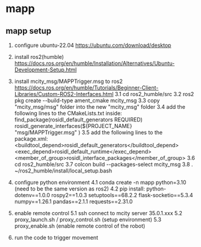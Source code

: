 # mapp
## mapp setup
1. configure ubuntu-22.04 
https://ubuntu.com/download/desktop

2. install ros2(humble) 
https://docs.ros.org/en/humble/Installation/Alternatives/Ubuntu-Development-Setup.html

3. install mcity_msg/MAPPTrigger.msg to ros2
https://docs.ros.org/en/humble/Tutorials/Beginner-Client-Libraries/Custom-ROS2-Interfaces.html
3.1 cd ros2_humble/src
3.2 ros2 pkg create --build-type ament_cmake mcity_msg
3.3 copy "mcity_msg/msg" folder into the new "mcity_msg" folder
3.4 add the following lines to the CMakeLists.txt inside:
find_package(rosidl_default_generators REQUIRED)
rosidl_generate_interfaces(${PROJECT_NAME}
  "msg/MAPPTrigger.msg"
)
3.5 add the following lines to the package.xml:
<buildtool_depend>rosidl_default_generators</buildtool_depend>
<exec_depend>rosidl_default_runtime</exec_depend>
<member_of_group>rosidl_interface_packages</member_of_group>
3.6 cd ros2_humble/src
3.7 colcon build --packages-select mcity_msg
3.8 . ~/ros2_humble/install/local_setup.bash

4. configure python environment
4.1 conda create -n mapp python=3.10 (need to be the same version as ros2)
4.2 pip install:
python-dotenv==1.0.0
rospy2==1.0.3
setuptools==68.2.2
flask-socketio==5.3.4
numpy==1.26.1
pandas==2.1.1
requests==2.31.0

5. enable remote control
5.1 ssh connect to mcity server 35.0.1.xxx
5.2 proxy_launch.sh / proxy_control.sh (setup environment)
5.3 proxy_enable.sh (enable remote control of the robot)

6. run the code to trigger movement
